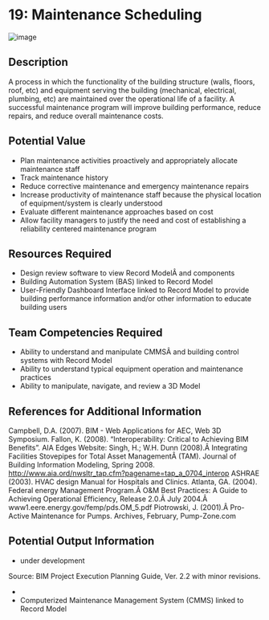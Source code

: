 # 19: Maintenance Scheduling

![image](https://github.com/user-attachments/assets/7d7d1bd9-97fa-44bf-9505-43dc3e0e861e)

## Description
A process in which the functionality of the building structure (walls, floors, roof, etc) and equipment serving the building (mechanical, electrical, plumbing, etc) are maintained over the operational life of a facility. A successful maintenance program will improve building performance, reduce repairs, and reduce overall maintenance costs.

## Potential Value
-	Plan maintenance activities proactively and appropriately allocate maintenance staff
-	Track maintenance history
-	Reduce corrective maintenance and emergency maintenance repairs
-	Increase productivity of maintenance staff because the physical location of equipment/system is clearly understood
-	Evaluate different maintenance approaches based on cost
-	Allow facility managers to justify the need and cost of establishing a reliability centered maintenance program

## Resources Required
-	Design review software to view Record ModelÂ and components
-	Building Automation System (BAS) linked to Record Model
-	User-Friendly Dashboard Interface linked to Record Model to provide building performance information and/or other information to educate building users

## Team Competencies Required
-	Ability to understand and manipulate CMMSÂ and building control systems with Record Model
-	Ability to understand typical equipment operation and maintenance practices
-	Ability to manipulate, navigate, and review a 3D Model

## References for Additional Information
Campbell, D.A. (2007). BIM - Web Applications for AEC, Web 3D Symposium.
Fallon, K. (2008). “Interoperability: Critical to Achieving BIM Benefits”. AIA Edges Website: Singh, H.; W.H. Dunn (2008).Â  Integrating Facilities Stovepipes for Total Asset ManagementÂ (TAM). Journal of Building Information Modeling, Spring 2008. http://www.aia.ord/nwsltr_tap.cfm?pagename=tap_a_0704_interop
ASHRAE (2003). HVAC design Manual for Hospitals and Clinics. Atlanta, GA. (2004). Federal energy Management Program.Â O&M Best Practices: A Guide to Achieving Operational Efficiency, Release 2.0.Â  July 2004.Â  www1.eere.energy.gov/femp/pds.OM_5.pdf
Piotrowski, J. (2001).Â Pro-Active Maintenance for Pumps. Archives, February, Pump-Zone.com
  
## Potential Output Information
-	under development
 
Source:  BIM Project Execution Planning Guide, Ver. 2.2 with minor revisions.

-	
-	Computerized Maintenance Management System (CMMS) linked to Record Model
